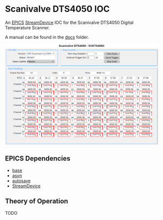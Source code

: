 # Scanivalve DTS4050 IOC

An [EPICS](https://epics-controls.org) [StreamDevice](https://paulscherrerinstitute.github.io/StreamDevice/)
IOC for the Scanivalve DTS4050 Digital Temperature Scanner.

A manual can be found in the [docs](docs/DTS4050_V203.pdf) folder.

![Operator Interface](docs/main_opi.png "Operator Interface")

## EPICS Dependencies

* [base](https://github.com/epics-base/epics-base)
* [asyn](https://github.com/epics-modules/asyn)
* [autosave](https://github.com/epics-modules/autosave)
* [StreamDevice](https://github.com/paulscherrerinstitute/StreamDevice)

## Theory of Operation

TODO

